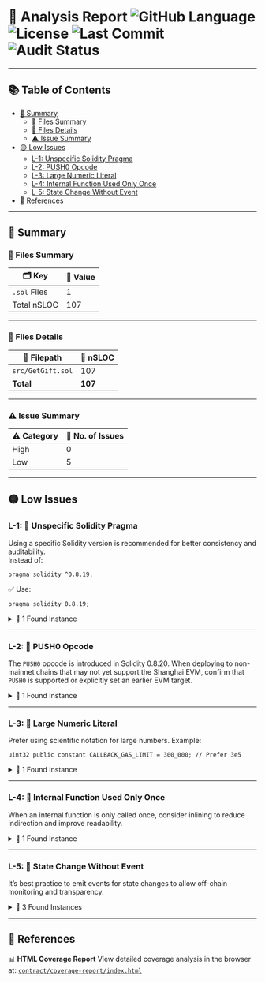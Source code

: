 
# 🧠 Analysis Report ![GitHub Language](https://img.shields.io/badge/language-Solidity-blue.svg) ![License](https://img.shields.io/badge/license-MIT-green.svg) ![Last Commit](https://img.shields.io/github/last-commit/your-username/your-repo.svg) ![Audit Status](https://img.shields.io/badge/audit-pending-yellow.svg)

---

## 📚 Table of Contents

- [📝 Summary](#-summary)
  - [📁 Files Summary](#-files-summary)
  - [📄 Files Details](#-files-details)
  - [⚠️ Issue Summary](#-issue-summary)
- [🟡 Low Issues](#-low-issues)
  - [L-1: Unspecific Solidity Pragma](#l-1-unspecific-solidity-pragma)
  - [L-2: PUSH0 Opcode](#l-2-push0-opcode)
  - [L-3: Large Numeric Literal](#l-3-large-numeric-literal)
  - [L-4: Internal Function Used Only Once](#l-4-internal-function-used-only-once)
  - [L-5: State Change Without Event](#l-5-state-change-without-event)
- [🔗 References](#-references)

---

## 📝 Summary

### 📁 Files Summary

| 🗂️ Key        | 📌 Value |
|--------------|----------|
| `.sol` Files | 1        |
| Total nSLOC  | 107      |

---

### 📄 Files Details

| 📍 Filepath        | 🔢 nSLOC |
|-------------------|----------|
| `src/GetGift.sol` | 107      |
| **Total**         | **107**  |

---

### ⚠️ Issue Summary

| ⚠️ Category | 🚨 No. of Issues |
|-------------|------------------|
| High        | 0                |
| Low         | 5                |

---

## 🟡 Low Issues

### L-1: 🔧 Unspecific Solidity Pragma

Using a specific Solidity version is recommended for better consistency and auditability.  
Instead of:

```solidity
pragma solidity ^0.8.19;
````

✅ Use:

```solidity
pragma solidity 0.8.19;
```

<details>
  <summary>📍 1 Found Instance</summary>

* Located in `src/GetGift.sol` [Line 2](src/GetGift.sol#L2)

</details>

---

### L-2: 🧬 PUSH0 Opcode

The `PUSH0` opcode is introduced in Solidity 0.8.20. When deploying to non-mainnet chains that may not yet support the Shanghai EVM, confirm that `PUSH0` is supported or explicitly set an earlier EVM target.

<details>
  <summary>📍 1 Found Instance</summary>

* Located in `src/GetGift.sol` [Line 2](src/GetGift.sol#L2)

</details>

---

### L-3: 🔢 Large Numeric Literal

Prefer using scientific notation for large numbers.
Example:

```solidity
uint32 public constant CALLBACK_GAS_LIMIT = 300_000; // Prefer 3e5
```

<details>
  <summary>📍 1 Found Instance</summary>

* Located in `src/GetGift.sol` [Line 45](src/GetGift.sol#L45)

</details>

---

### L-4: 🧩 Internal Function Used Only Once

When an internal function is only called once, consider inlining to reduce indirection and improve readability.

<details>
  <summary>📍 1 Found Instance</summary>

* Located in `src/GetGift.sol` [Line 135](src/GetGift.sol#L135)

</details>

---

### L-5: 🏁 State Change Without Event

It’s best practice to emit events for state changes to allow off-chain monitoring and transparency.

<details>
  <summary>📍 3 Found Instances</summary>

* Located in `src/GetGift.sol` [Line 142](src/GetGift.sol#L142)
* Located in `src/GetGift.sol` [Line 146](src/GetGift.sol#L146)
* Located in `src/GetGift.sol` [Line 150](src/GetGift.sol#L150)

</details>

---

## 🔗 References

📊 **HTML Coverage Report**
View detailed coverage analysis in the browser at:
[`contract/coverage-report/index.html`](contract/coverage-report/index.html)
